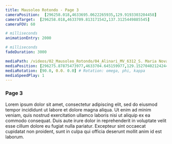 ```yaml
---
title: Mausoleo Rotondo - Page 3
cameraPosition:  [296258.018,4633695.0622265935,129.9193303204458]
cameraTarget:  [296258.018,4633709.813171542,137.3125449885545]
cameraFOV: 60

# milliseconds
animationEntry: 2000

# milliseconds
fadeDuration: 3000

mediaPath: /videos/02_Mausoleo_Rotondo/04_Alinari_MV_6312_S. Maria Nova F.lli A._ca. 1900-2018 (minder blauw).mp4
mediaPosition: [296275.87875473977,4633704.645159977,129.15270402124244] # Position 3D coordinates[x,y,z]
mediaRotation: [90.0, 0.0. 0.0] # Rotation: omega, phi, kappa
mediaSpeedPlay: 1
---
```


### Page 3 
Lorem ipsum dolor sit amet, consectetur adipiscing elit, sed do eiusmod tempor incididunt ut labore et dolore magna aliqua. Ut enim ad minim veniam, quis nostrud exercitation ullamco laboris nisi ut aliquip ex ea commodo consequat. Duis aute irure dolor in reprehenderit in voluptate velit esse cillum dolore eu fugiat nulla pariatur. Excepteur sint occaecat cupidatat non proident, sunt in culpa qui officia deserunt mollit anim id est laborum.
